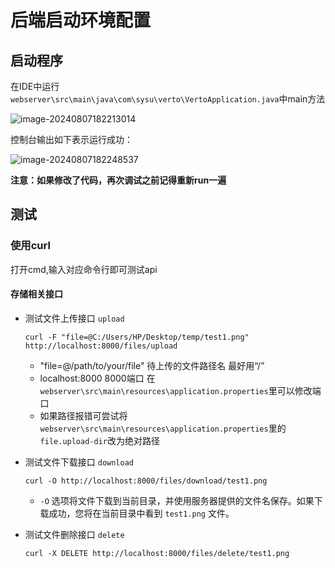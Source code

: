 # 后端启动环境配置

## 启动程序

在IDE中运行`webserver\src\main\java\com\sysu\verto\VertoApplication.java`中main方法

![image-20240807182213014](http://typoraimagess.oss-cn-beijing.aliyuncs.com/img/image-20240807182213014.png)

控制台输出如下表示运行成功：

![image-20240807182248537](http://typoraimagess.oss-cn-beijing.aliyuncs.com/img/image-20240807182248537.png)

**注意：如果修改了代码，再次调试之前记得重新run一遍**

## 测试

### 使用curl

打开cmd,输入对应命令行即可测试api

#### 存储相关接口

- 测试文件上传接口 `upload`

  ```
  curl -F "file=@C:/Users/HP/Desktop/temp/test1.png" http://localhost:8000/files/upload
  ```

  - "file=@/path/to/your/file"   待上传的文件路径名  最好用“/”
  - localhost:8000   8000端口 在  `webserver\src\main\resources\application.properties`里可以修改端口
  - 如果路径报错可尝试将 `webserver\src\main\resources\application.properties`里的 `file.upload-dir`改为绝对路径

- 测试文件下载接口 `download`

  ```
  curl -O http://localhost:8000/files/download/test1.png
  ```

  - `-O` 选项将文件下载到当前目录，并使用服务器提供的文件名保存。如果下载成功，您将在当前目录中看到 `test1.png` 文件。

- 测试文件删除接口 `delete`

  ```
  curl -X DELETE http://localhost:8000/files/delete/test1.png
  ```

  